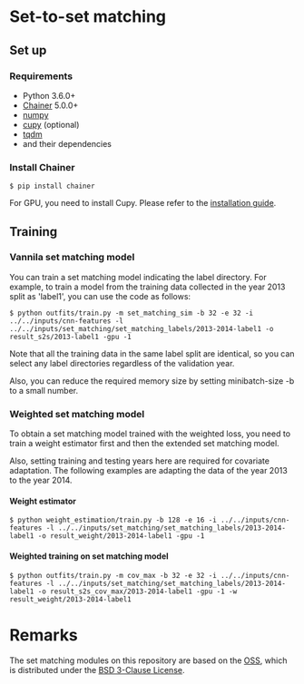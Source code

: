 # Set-to-set matching

## Set up

### Requirements
- Python 3.6.0+
- [Chainer](https://github.com/chainer/chainer/) 5.0.0+
- [numpy](https://github.com/numpy/numpy)
- [cupy](https://github.com/cupy/cupy) (optional)
- [tqdm](https://github.com/tqdm/tqdm)
- and their dependencies

### Install Chainer

```
$ pip install chainer
```

For GPU, you need to install Cupy. Please refer to the [installation guide](https://docs.cupy.dev/en/latest/install.html).

## Training

### Vannila set matching model

You can train a set matching model indicating the label directory.
For example, to train a model from the training data collected in the year 2013 split as 'label1', you can use the code as follows:

```
$ python outfits/train.py -m set_matching_sim -b 32 -e 32 -i ../../inputs/cnn-features -l ../../inputs/set_matching/set_matching_labels/2013-2014-label1 -o result_s2s/2013-label1 -gpu -1
```

Note that all the training data in the same label split are identical, so you can select any label directories regardless of the validation year.

Also, you can reduce the required memory size by setting minibatch-size -b to a small number.

### Weighted set matching model

To obtain a set matching model trained with the weighted loss, you need to train a weight estimator first and then the extended set matching model.

Also, setting training and testing years here are required for covariate adaptation. The following examples are adapting the data of the year 2013 to the year 2014.

#### Weight estimator

```
$ python weight_estimation/train.py -b 128 -e 16 -i ../../inputs/cnn-features -l ../../inputs/set_matching/set_matching_labels/2013-2014-label1 -o result_weight/2013-2014-label1 -gpu -1
```

#### Weighted training on set matching model

```
$ python outfits/train.py -m cov_max -b 32 -e 32 -i ../../inputs/cnn-features -l ../../inputs/set_matching/set_matching_labels/2013-2014-label1 -o result_s2s_cov_max/2013-2014-label1 -gpu -1 -w result_weight/2013-2014-label1
```

# Remarks

The set matching modules on this repository are based on the [OSS](https://github.com/soskek/attention_is_all_you_need), which is distributed under the [BSD 3-Clause License](networks/LICENSE).

